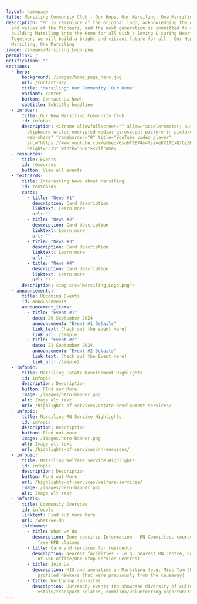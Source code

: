 ```yaml
---
layout: homepage
title: Marsiling Community Club - Our Hope, Our Marsiling, One Marsiling
description: “M” is reminisce of the original logo, acknowledging the efforts
  and values of the Pioneers, and the next generation is committed to continue
  building Marsiling into the Home for all with a loving & caring Heart.
  Together, we will build a bright and vibrant future for all - Our Hope, Our
  Marsiling, One Marsiling
image: /images/Marsiling_Logo.png
permalink: /
notification: ""
sections:
  - hero:
      background: /images/home_page_hero.jpg
      url: /contact-us/
      title: "Marsiling: Our Community, Our Home"
      variant: center
      button: Contact Us Now!
      subtitle: Subtitle headline
  - infobar:
      title: Our New Marsiling Community Club
      id: infobar
      description: <iframe allowfullscreen="" allow="accelerometer; autoplay;
        clipboard-write; encrypted-media; gyroscope; picture-in-picture;
        web-share" frameborder="0" title="YouTube video player"
        src="https://www.youtube.com/embed/6subT9E74m4?si=eKX1TCxQfGL8K8u2"
        height="315" width="560"></iframe>
  - resources:
      title: Events
      id: resources
      button: View all events
  - textcards:
      title: Interesting News about Marsiling
      id: textcards
      cards:
        - title: "News #1"
          description: Card description
          linktext: Learn more
          url: ""
        - title: "News #2"
          description: Card description
          linktext: Learn more
          url: ""
        - title: "News #3"
          description: Card description
          linktext: Learn more
          url: ""
        - title: "News #4"
          description: Card description
          linktext: Learn more
          url: ""
      description: <img src="Marsiling_Logo.png">
  - announcements:
      title: Upcoming Events
      id: announcements
      announcement_items:
        - title: "Event #1"
          date: 20 September 2024
          announcement: "Event #1 Details"
          link_text: Check out the event Here!
          link_url: /sample
        - title: "Event #2"
          date: 21 September 2024
          announcement: "Event #2 Details"
          link_text: Check out the Event Here!
          link_url: /sample2
  - infopic:
      title: Marsiling Estate Development Highlights
      id: infopic
      description: Description
      button: FInd our More
      image: /images/hero-banner.png
      alt: Image alt text
      url: /highlights-of-services/estate-development-services/
  - infopic:
      title: Marsiling RN Service Highlights
      id: infopic
      description: Description
      button: Find out more
      image: /images/hero-banner.png
      alt: Image alt text
      url: /highlights-of-services/rn-services/
  - infopic:
      title: Marsiling Welfare Service Highlights
      id: infopic
      description: Description
      button: Find out More
      url: /highlights-of-services/welfare-services/
      image: /images/hero-banner.png
      alt: Image alt text
  - infocols:
      title: Community Overview
      id: infocols
      linktext: Find out more here
      url: /what-we-do
      infoboxes:
        - title: What we do
          description: Zone specific Information - RN Committee, courses, interest groups,
            free HPB classes
        - title: Care and services for residents
          description: Nearest facilities - (e.g. nearest RN centre, nearest AAC, address
            of SSO office/One Stop Service Centres)
        - title: Join Us
          description: HIS and amenities in Marsiling (e.g. Miss Tam Chiak video that
            profiled hawkers that were previously from the causeway)
        - title: Workgroup sub-sites
          description: Outreach/ events (to showcase diversity of culture),
            estate/transport related, commlink/volunteering opportunities
---
```

